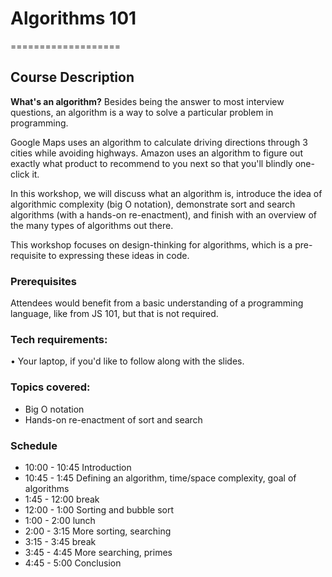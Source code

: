 # Algorithms 101
=================== 

## Course Description

**What's an algorithm?** Besides being the answer to most interview questions, an algorithm is a way to solve a particular problem in programming. 

Google Maps uses an algorithm to calculate driving directions through 3 cities while avoiding highways. Amazon uses an algorithm to figure out exactly what product to recommend to you next so that you'll blindly one-click it. 

In this workshop, we will discuss what an algorithm is, introduce the idea of algorithmic complexity (big O notation), demonstrate sort and search algorithms (with a hands-on re-enactment), and finish with an overview of the many types of algorithms out there. 

This workshop focuses on design-thinking for algorithms, which is a pre-requisite to expressing these ideas in code.


### Prerequisites

Attendees would benefit from a basic understanding of a programming language, like from JS 101, but that is not required.


### Tech requirements:

• Your laptop, if you'd like to follow along with the slides. 

### Topics covered:
* Big O notation
* Hands-on re-enactment of sort and search

### Schedule

* 10:00 - 10:45 Introduction
* 10:45 - 1:45 Defining an algorithm, time/space complexity, goal of algorithms
* 1:45 - 12:00 break
* 12:00 - 1:00 Sorting and bubble sort
* 1:00 - 2:00 lunch
* 2:00 - 3:15 More sorting, searching
* 3:15 - 3:45 break
* 3:45 - 4:45 More searching, primes
* 4:45 - 5:00 Conclusion